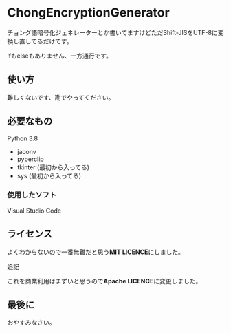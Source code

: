 # ChongEncryptionGenerator

チョング語暗号化ジェネレーターとか書いてますけどただShift-JISをUTF-8に変換し直してるだけです。

ifもelseもありません、一方通行です。


## 使い方

難しくないです、勘でやってください。

## 必要なもの

Python 3.8
* jaconv
* pyperclip
* tkinter (最初から入ってる)
* sys (最初から入ってる)

### 使用したソフト

Visual Studio Code

## ライセンス

よくわからないので一番無難だと思う**MIT LICENCE**にしました。

追記

これを商業利用はまずいと思うので**Apache LICENCE**に変更しました。

## 最後に

おやすみなさい。